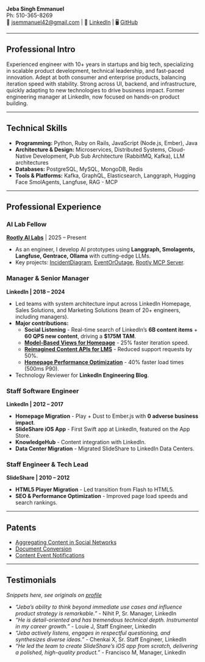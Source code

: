 **Jeba Singh Emmanuel**  
Ph: 510-365-8269  
📧 [jsemmanuel42@gmail.com](mailto:jsemmanuel42@gmail.com) | 🔗 [LinkedIn](https://linkedin.com/in/graydot) | 🖥️ [GitHub](https://github.com/graydot)  

---

## **Professional Intro**

Experienced engineer with 10+ years in startups and big tech, specializing in scalable product development, technical leadership, and fast-paced innovation. Adept at both consumer and enterprise products, balancing iteration speed with stability. Strong across UI, backend, and infrastructure, quickly adapting to new technologies to drive business impact. Former engineering manager at LinkedIn, now focused on hands-on product building.

---

## **Technical Skills**

- **Programming:** Python, Ruby on Rails, JavaScript (Node.js, Ember), Java  
- **Architecture & Design:** Microservices, Distributed Systems, Cloud-Native Development, Pub Sub Architecture (RabbitMQ, Kafka), LLM architectures  
- **Databases:** PostgreSQL, MySQL, MongoDB, Redis  
- **Tools & Platforms:** Kafka, GraphQL, Elasticsearch, Langgraph, Hugging Face SmolAgents, Langfuse, RAG - MCP  

---

## **Professional Experience**

### **AI Lab Fellow**  
**[Rootly AI Labs](https://labs.rootly.ai)** | 2025 – Present  

- As an engineer, I develop AI prototypes using **Langgraph, Smolagents, Langfuse, Gentrace, Ollama** with cutting-edge LLMs.  
- Key projects: [IncidentDiagram](https://github.com/Rootly-AI-Labs/IncidentDiagram), [EventOrOutage](https://github.com/Rootly-AI-Labs/EventOrOutage), [Rootly MCP Server](https://github.com/Rootly-AI-Labs/RootlyIncidentMCPServer).  

### **Manager & Senior Manager**  
**LinkedIn | 2018 – 2024**  

- Led teams with system architecture input across LinkedIn Homepage, Sales Solutions, and Marketing Solutions (team of 20+ engineers, including managers).  
- **Major contributions:**  
  - **Social Listening** - Real-time search of LinkedIn’s **6B content items** + **60 QPS new content**, driving a **$175M TAM**.  
  - **[Model-Based Views for Homepage](https://www.linkedin.com/blog/engineering/product-design/render-models-at-linkedin)** - 25% faster iteration speed.  
  - **[Reimagined Content APIs for LMS](https://www.linkedin.com/developers/news/featured-updates/versioning-content-launch)** - Reduced support requests by 50%.  
  - **[Homepage Performance Optimization](https://www.linkedin.com/blog/engineering/optimization/measuring-and-optimizing-performance-of-single-page-applications)** - 40% faster load times (500ms P90).  
- Technology Reviewer for **LinkedIn Engineering Blog**.  

### **Staff Software Engineer**  
**LinkedIn | 2012 – 2017**  

- **Homepage Migration** - Play + Dust to Ember.js with **0 adverse business impact**.  
- **SlideShare iOS App** - First Swift app at LinkedIn, featured on the App Store.  
- **KnowledgeHub** - Content integration with LinkedIn.  
- **Data Center Migration** - Migrated SlideShare to LinkedIn Data Centers.  

### **Staff Engineer & Tech Lead**  
**SlideShare | 2010 – 2012**  

- **HTML5 Player Migration** - Led transition from Flash to HTML5.  
- **SEO & Performance Optimization** - Improved page load speeds and search rankings.  

---

## **Patents**

- [Aggregating Content in Social Networks](https://patents.justia.com/patent/20160323232)  
- [Document Conversion](https://patents.justia.com/patent/20140108897)  
- [Content Event Notifications](https://patents.justia.com/patent/10244040)  

---

## **Testimonials**

*Snippets here, see originals on [profile](https://linkedin.com/in/graydot)*  

- *“Jeba’s ability to think beyond immediate use cases and influence product strategy is remarkable.”* - Nihit P, Sr. Manager, LinkedIn  
- *“He is detail-oriented and has tremendous technical depth. Instrumental in my career growth.”* - Louie J, Staff Engineer, LinkedIn  
- *“Jeba actively listens, engages in respectful questioning, and synthesizes diverse ideas.”* - Chenkai X, Sr. Staff Engineer, LinkedIn  
- *“He led the team to create SlideShare’s iOS app from scratch, delivering a polished, high-quality product.”* - Francisco M, Manager, LinkedIn  

